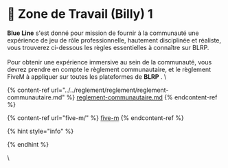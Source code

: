 # 🚨 Zone de Travail (Billy) 1

**Blue Line** s'est donné pour mission de fournir à la communauté une expérience de jeu de rôle professionnelle, hautement disciplinée et réaliste, vous trouverez ci-dessous les règles essentielles à connaître sur BLRP.\
\
Pour obtenir une expérience immersive au sein de la communauté, vous devrez prendre en compte le règlement communautaire, et le règlement FiveM à appliquer sur toutes les plateformes de **BLRP** . \


{% content-ref url="../../reglement/reglement/reglement-communautaire.md" %}
[reglement-communautaire.md](../../reglement/reglement/reglement-communautaire.md)
{% endcontent-ref %}

{% content-ref url="five-m/" %}
[five-m](five-m/)
{% endcontent-ref %}



{% hint style="info" %}

{% endhint %}

\
